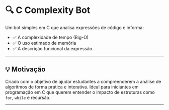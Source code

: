 # 🔍 C Complexity Bot

Um bot simples em C que analisa expressões de código e informa:
- ✅ A complexidade de tempo (Big-O)
- ✅ O uso estimado de memória
- ✅ A descrição funcional da expressão

---

## 💡 Motivação

Criado com o objetivo de ajudar estudantes a compreenderem a análise de algoritmos de forma prática e interativa. Ideal para iniciantes em programação em C que querem entender o impacto de estruturas como `for`, `while` e recursão.

---


